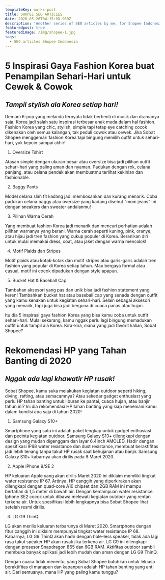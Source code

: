 ```yaml
---
templateKey: works-post
title: SHOPEE SEO ARTICLES
date: 2020-05-26T04:15:08.960Z
description: 'Another series of SEO articles by me, for Shopee Indonesia. '
featuredpost: true
featuredimage: /img/shopee-1.jpg
tags:
  - SEO articles Shopee Indonesia
---
```

# **5 Inspirasi Gaya Fashion Korea buat Penampilan Sehari-Hari untuk Cewek & Cowok**

## _Tampil stylish ala Korea setiap hari!_



Demam K-pop yang melanda ternyata tidak berhenti di musik dan dramanya saja. Korea jadi salah satu inspirasi terbesar anak muda dalam hal fashion. Fashion Korea yang chic, stylish, simple tapi tetap eye catching cocok dikenakan oleh semua kalangan, tak peduli cowok atau cewek. Jika Sobat Shopee menggemari fashion Korea tapi bingung memilih outfit untuk sehari-hari, yuk kepoin sampai akhir! 



1.	Oversize Tshirt

Atasan simple dengan ukuran besar atau oversize bisa jadi pilihan outfit sehari-hari yang paling aman dan nyaman. Padukan dengan rok, celana panjang, atau celana pendek akan membuatmu terlihat kekinian dan fashionable.

 



2.	Baggy Pants

Model celana slim fit kadang jadi membosankan dan kurang menarik. Coba padukan celana baggy atau oversize yang kadang disebut “mom jeans” ini dengan sneakers dan sweater andalanmu! 

 

3.	Pilihan Warna Cerah

Yang membuat fashion Korea jadi menarik dan mencuri perhatian adalah pilihan warnanya yang berani. Warna cerah seperti kuning, pink, oranye, atau hijau jadi tren fashion yang cukup populer di Korea. Beranikan diri untuk mulai memakai dress, coat, atau jaket dengan warna mencolok!

 

4.	Motif Plaids dan Stripes

Motif plaids atau kotak-kotak dan motif stripes atau garis-garis adalah tren fashion yang popular di Korea setiap tahun. Mau bergaya formal atau casual, motif ini cocok dipadukan dengan style apapun. 

 

5.	Bucket Hat & Baseball Cap

Tambahan aksesori yang pas dan unik bisa jadi fashion statement yang keren! Tambahkan bucket hat atau baseball cap yang senada dengan outfit yang kamu kenakan untuk kegiatan sehari-hari. Selain sebagai aksesori yang menarik, topi juga bisa jadi berguna di cuaca panas atau hujan.

 



Itu dia 5 inspirasi gaya fashion Korea yang bisa kamu coba untuk outfit sehari-hari. Mulai sekarang, kamu nggak perlu lagi bingung memadukan outfit untuk tampil ala Korea. Kira-kira, mana yang jadi favorit kalian, Sobat Shopee? 



# **Rekomendasi HP yang Tahan Banting di 2020**

## _Nggak ada lagi khawatir HP rusak!_



Sobat Shopee, kamu suka melakukan kegiatan outdoor seperti hiking, diving, rafting, atau semacamnya? Atau sekedar gadget enthusiast yang perlu HP tahan banting untuk liburan ke pantai, cuaca hujan, atau banjir tahun ini? Ini dia rekomendasi HP tahan banting yang siap menemani kamu dalam kondisi apa saja di tahun 2020!



1.	Samsung Galaxy S10+

Smartphone yang satu ini adalah paket lengkap untuk gadget enthusiast dan pecinta kegiatan outdoor. Samsung Galaxy S10+ dilengkapi dengan design yang mudah digenggam dan layar 6.4inch AMOLED. Hadir dengan spesifikasi IP68 water resistance dan dust resistance, membuat beraktifitas jadi lebih tenang tanpa takut HP rusak saat kehujanan atau banjir. Samsung Galaxy S10+ kabarnya akan dirilis pada 8 Maret 2020.

 



2.	Apple iPhone 9/SE 2

HP keluaran Apple yang akan dirilis Maret 2020 ini diklaim memiliki tingkat water resistance IP 67. Artinya, HP canggih yang diperkirakan akan dilengkapi dengan quad-core A10 chipset dan 2GB RAM ini mampu bertahan di 1,5 meter di bawah air. Dengan kemampuan water resistance, Iphone SE2 cocok untuk dibawa melewati kegiatan outdoor yang rentan terkena air. Untuk spesifikasi lebih lengkapnya bisa Sobat Shopee lihat setelah resmi dirilis.

 

3.	LG G9 ThinQ

LG akan merilis keluaran terbarunya di Maret 2020. Smartphone dengan fitur canggih ini diklaim mempunyai tingkat water resistance IP 68. Kabarnya, LG G9 ThinQ akan hadir dengan hole-less speaker, tidak ada lagi rasa takut speaker HP akan rusak jika terkena air. LG G9 ini dilengkapi dengan prosesor Snapdragon 865 dan 6GB RAM. Aktifitas outdoor sambil membuka banyak aplikasi jadi lebih mudah dan aman dengan LG G9 ThinQ.

 

Dengan cuaca tidak menentu, yang Sobat Shopee butuhkan untuk leluasa beraktifitas di manapun dan kapanpun adalah HP tahan banting yang anti air. Dari semuanya, mana HP yang paling kamu tunggu?
